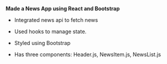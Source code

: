 **Made a News App using React and Bootstrap**

* Integrated news api to fetch news

* Used hooks to manage state.

* Styled using Bootstrap

* Has three components: Header.js, NewsItem.js, NewsList.js
